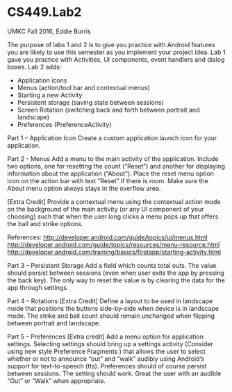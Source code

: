 # CS449.Lab2
UMKC Fall 2016, Eddie Burris

The purpose of labs 1 and 2 is to give you practice with Android features you are likely to use this semester as you implement your project idea. Lab 1 gave you practice with Activities, UI components, event handlers and dialog boxes. Lab 2 adds:
* Application icons
*	Menus (action/tool bar and contextual menus)
*	Starting a new Activity
*	Persistent storage (saving state between sessions)
*	Screen Rotation (switching back and forth between portrait and landscape) 
*	Preferences (PreferenceActivity)

Part 1 – Application Icon
Create a custom application launch icon for your application.
 
Part 2 - Menus
Add a menu to the main activity of the application. Include two options, one for resetting the count (“Reset”) and another for displaying information about the application (“About”). Place the reset menu option icon on the action bar with text “Reset” if there is room. Make sure the About menu option always stays in the overflow area.

[Extra Credit] Provide a contextual menu using the contextual action mode on the background  of the main activity (or any UI component of your choosing) such that when the user long clicks a menu pops up that offers the ball and strike options.

References:
http://developer.android.com/guide/topics/ui/menus.html
http://developer.android.com/guide/topics/resources/menu-resource.html
http://developer.android.com/training/basics/firstapp/starting-activity.html

Part 3 – Persistent Storage
Add a field which counts total outs. The value should persist between sessions (even when user exits the app by pressing the back key). The only way to reset the value is by clearing the data for the app through settings.

Part 4 – Rotations [Extra Credit]
Define a layout to be used in landscape mode that positions the buttons side-by-side when device is in landscape mode. The strike and ball count should remain unchanged when flipping between portrait and landscape.

Part 5 – Preferences [Extra credit]
Add a menu option for application settings. Selecting settings should bring up a settings activity (Consider using new style Preference Fragments ) that allows the user to select whether or not to announce “out” and “walk” audibly using Android’s support for text-to-speech (tts). Preferences should of course persist between sessions. The setting should work. Great the user with an audible “Out” or “Walk” when appropriate.
